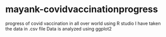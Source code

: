 # mayank-covidvaccinationprogress
progress of covid vaccination in all over world using R studio
I have taken the data in .csv file
Data is analyzed using ggplot2 
